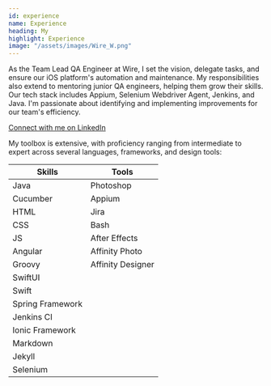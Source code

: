 ```yaml
---
id: experience
name: Experience
heading: My
highlight: Experience
image: "/assets/images/Wire_W.png"
---
```


As the Team Lead QA Engineer at Wire, I set the vision, delegate tasks, and ensure our iOS platform's automation and maintenance. My responsibilities also extend to mentoring junior QA engineers, helping them grow their skills. Our tech stack includes Appium, Selenium Webdriver Agent, Jenkins, and Java. I'm passionate about identifying and implementing improvements for our team's efficiency.

[Connect with me on LinkedIn](https://www.linkedin.com/in/victor-wi/)

My toolbox is extensive, with proficiency ranging from intermediate to expert across several languages, frameworks, and design tools:

|Skills            |Tools               |
|------------------|--------------------|
| Java             | Photoshop          |
| Cucumber         | Appium             |
| HTML             | Jira               |
| CSS              | Bash               |
| JS               | After Effects      |
| Angular          | Affinity Photo     |
| Groovy           | Affinity Designer  |
| SwiftUI          |                    |
| Swift            |                    |
| Spring Framework |                    |
| Jenkins CI       |                    |
| Ionic Framework  |                    |
| Markdown         |                    |
| Jekyll           |                    |
| Selenium         |                    |
